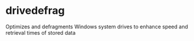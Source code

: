 # drivedefrag
 Optimizes and defragments Windows system drives to enhance speed and retrieval times of stored data
